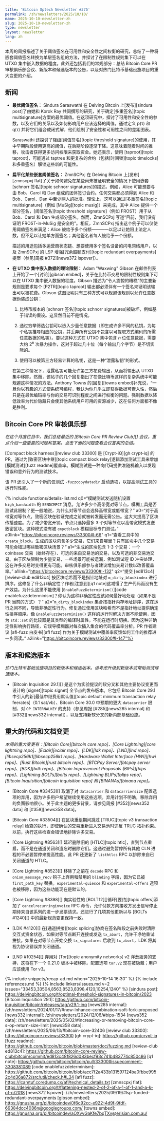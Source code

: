 ```yaml
---
title: 'Bitcoin Optech Newsletter #375'
permalink: /zh/newsletters/2025/10/10/
name: 2025-10-10-newsletter-zh
slug: 2025-10-10-newsletter-zh
type: newsletter
layout: newsletter
lang: zh
---
```

本周的周报描述了关于阈值签名在可用性和安全性之间权衡的研究，总结了一种将嵌套阈值签名转换为单层签名组的方法，并探讨了在限制性规则集下可以在 UTXO 集中嵌入数据的程度。此外还包括我们的常规部分：总结 Bitcoin Core PR 审核俱乐部会议、新版本和候选版本的公告，以及对热门比特币基础设施项目的重大变更的介绍。

## 新闻

- **<!--optimal-threshold-signatures-->最优阈值签名：** Sindura Saraswathi 在 Delving Bitcoin 上[发布][sindura post]了由她和 Korok Ray 共同撰写的研究，关于确定[多重签名][topic multisignature]方案的最优阈值。在这项研究中，探讨了可用性和安全性的参数，以及它们的关系以及如何影响用户应该选择的阈值。通过定义 p(τ) 和 q(τ) 并将它们组合成闭式解，他们绘制了安全性和可用性之间的差距图表。

  Saraswathi 还探讨了降级[阈值签名][topic threshold signature]的使用，其中早期阶段使用更高的阈值，在后期阶段逐渐下降。这意味着随着时间的推移，攻击者获得更多访问权限来获取资金。她还表示，使用 [taproot][topic taproot]，可能通过 taptree 和更复杂的合约（包括[时间锁][topic timelocks]和多重签名）解锁这些新的可能性。

- **<!--flattening-certain-nested-threshold-signatures-->扁平化某些嵌套阈值签名：** ZmnSCPxj 在 Delving Bitcoin 上[发布][zmnscpxj flat]了关于如何避免在某些尚未被证明安全的情况下使用嵌套 [schnorr 签名][topic schnorr signatures]的描述。例如，Alice 可能想要与由 Bob、Carol 和 Dan 组成的团体签订合约。任何交易都必须得到 Alice 和 Bob、Carol、Dan 中至少两人的批准。理论上，这可以通过[多重签名][topic multisignature]（例如 [MuSig][topic musig]）来完成，其中 Alice 提供一个部分签名，[阈值签名][topic threshold signature]（例如 FROST）用于从 Bob、Carol 和 Dan 生成部分签名。然而，ZmnSCPxj 写道“目前，我们没有证明 FROST-in-MuSig 是安全的”。相反，ZmnSCPxj 指出这个例子可以仅使用阈值签名来满足：Alice 被给予多个份额————以足以让她阻止法定人数，但不足以让她单方面签名；其他签名者每人被给予一个份额。

  描述的用途包括多运营商状态链、想要使用多个签名设备的闪电网络用户，以及 ZmnSCPxj 的 LSP 增强[冗余超额支付][topic redundant overpayments]提案（参见[周报 #372][news372 lspover]）。

- **<!--theoretical-limitations-on-embedding-data-in-the-utxo-set-->在 UTXO 集中嵌入数据的理论限制：** Adam "Waxwing" Gibson 在邮件列表上开始了一个[讨论][gibson embed]，关于在比特币交易的限制性规则集下可以在 UTXO 集中嵌入数据的程度。Gibson 描述为“令人震惊的糟糕”的主要新规则是要求每个 [P2TR][topic taproot] 输出都必须伴有一个签名来证明该输出可以被花费。Gibson 试图证明只有三种方式可以规避该规则以允许任意数据伪装成公钥：

  1. 比特币版本的 [schnorr 签名][topic schnorr signatures]被破坏，例如基于错误的假设。这显然目前不是情况。

  2. 通过穷举筛选公钥可以嵌入少量任意数据（即生成许多不同的私钥，为每个私钥推导相应的公钥，并丢弃所有公钥不包含以可提取方式编码的所需任意数据的私钥）。要以这种方式在 UTXO 集中包含 _n_ 位任意数据，需要大约 2<sup>n</sup> 次暴力操作，这对于超过几十位（每个输出几个字节）是不切实际的。

  3. 使用可以被第三方轻易计算的私钥，这是一种“泄露私钥”的形式。

  在第三种情况下，泄露私钥可能允许第三方花费输出，从而将输出从 UTXO 集中移除。然而，该帖子的几个回复指出了在像比特币这样的复杂系统中可能规避这种情况的方法。Anthony Towns 的[回复][towns embed]补充说，“一旦你以有趣的方式使系统可编程，我认为你几乎立即获得数据可嵌入性，然后只是在最优编码率与你的交易可识别程度之间进行权衡的问题。强制数据以降低效率为代价隐藏只会使其他系统用户可用的资源减少，这在任何方面都不像是胜利。

## Bitcoin Core PR 审核俱乐部

*在这个月度栏目中，我们总结最近的 [Bitcoin Core PR Review Club][] 会议，重点介绍一些重要的问题和答案。点击下面的问题查看会议答案的总结。*

[Compact block harness][review club 33300] 是 [Crypt-iQ][gh crypt-iq] 的 PR，通过为[致密区块中继][topic compact block relay]逻辑添加测试工具来增加[模糊测试][fuzz readme]覆盖率。模糊测试是一种向代码提供准随机输入以发现错误和意外行为的测试技术。

该 PR 还引入了一个新的仅测试 `-fuzzcopydatadir` 启动选项，以提高测试工具的运行时性能。


{% include functions/details-list.md
  q0=“模糊测试发送随机设置 `high_bandwidth` 的 `SENDCMPCT` 消息。允许多少个高带宽对等节点，模糊工具是否测试此限制？更一般地说，为什么对等节点会选择高带宽或低带宽？”
  a0=“对于高带宽对等节点，致密区块在验证完成之前就被转发而无需公告。这大大提高了区块传播速度。为了减少带宽开销，节点只选择最多 3 个对等节点以高带宽模式发送致密区块。这种模式没有被 `cmpctblock` 模糊目标专门测试。”
  a0link="https://bitcoincore.reviews/33300#l-66"
  q1=“查看工具中的 `create_block`。生成的区块包含多少交易，它们来自哪里？只有区块中几个交易可能会错过哪些致密区块场景？”
  a1=“生成的区块包含 1-3 个交易：一个 coinbase 交易（始终存在）、可选的来自交易池的交易，以及可选的非交易池交易。由于区块限制为少量交易，一些场景可能被遗漏，例如测试短 ID 冲突处理，这在许多交易时变得更有可能。审核俱乐部参与者建议增加交易计数以改善覆盖率。”
  a1link="https://bitcoincore.reviews/33300#l-132"
  q2=“提交 [ed813c4][review-club ed813c4] 按区块哈希而不是指针地址对 `m_dirty_blockindex` 进行排序。这修复了什么非确定性？作者[注意到][q1 note]这减慢了生产代码而没有生产效益。为什么这里不能使用 [`EnableFuzzDeterminism()`][code enablefuzzdeterminism]？你认为这种非确定性应该如何最好地处理（如果不是 PR 当前的方式）？”
  a2=“`m_dirty_blockindex` 集合按指针内存地址排序，这在运行之间不同，导致非确定性行为。修复通过使用区块哈希而不是指针地址提供确定性排序顺序。像 `EnableFuzzDeterminism()` 这样的运行时解决方案不能使用，因为 `std::set` 的比较器是其类型的编译时属性，不能在运行时切换。因为这种非确定性影响执行路径，它误导模糊器对每次插入集合的代码覆盖率分析。PR 作者建议 [afl-fuzz 白皮书][afl fuzz] 作为关于模糊测试中覆盖率反馈如何工作的推荐进一步阅读。”
  a2link="https://bitcoincore.reviews/33300#l-147"%}

## 版本和候选版本

*热门比特币基础设施项目的新版本和候选版本。请考虑升级到新版本或帮助测试候选版本。*

- [Bitcoin Inquisition 29.1][] 是这个为实验提议的软分叉和其他主要协议变更而设计的 [signet][topic signet] 全节点的发布版本。它包括 Bitcoin Core 29.1 中引入的新[最低中继费用默认值][topic default minimum transaction relay feerates]（0.1 sat/vb）、Bitcoin Core 30.0 中预期的更大 `datacarrier` 限制、对 `OP_INTERNALKEY` 的支持（参见周报 [#285][news285 internal] 和 [#332][news332 internal]），以及支持新软分叉的新内部基础设施。

## 重大的代码和文档变更

*本周的重大变更有：[Bitcoin Core][bitcoin core repo]、[Core Lightning][core lightning repo]、[Eclair][eclair repo]、[LDK][ldk repo]、[LND][lnd repo]、[libsecp256k1][libsecp256k1 repo]、[Hardware Wallet Interface (HWI)][hwi repo]、[Rust Bitcoin][rust bitcoin repo]、[BTCPay Server][btcpay server repo]、[BDK][bdk repo]、[Bitcoin Improvement Proposals (BIPs)][bips repo]、[Lightning BOLTs][bolts repo]、[Lightning BLIPs][blips repo]、[Bitcoin Inquisition][bitcoin inquisition repo] 和 [BINANAs][binana repo]。*

- [Bitcoin Core #33453][] 取消了对 `datacarrier` 和 `datacarriersize` 配置选项的弃用，因为许多用户希望继续使用这些选项，弃用计划不明确，移除弃用的负面影响很小。关于此主题的更多背景，请参见周报 [#352][news352 data] 和 [#358][news358 data]。

- [Bitcoin Core #33504][] 在区块重组期间跳过 [TRUC][topic v3 transaction relay] 检查的执行，即使确认的交易重新进入交易池时违反 TRUC 拓扑约束。以前，执行这些检查会错误地排除许多交易。

- [Core Lightning #8563][] 延迟删除旧的 [HTLC][topic htlc]，直到节点重启，而不是在通道关闭和遗忘时删除它们。这通过避免暂停所有其他 CLN 进程的不必要暂停来提高性能。此 PR 还更新了 `listhtlcs` RPC 以排除来自已关闭通道的 HTLC。

- [Core Lightning #8523][] 移除了之前在 `decode` RPC 和 `onion_message_recv` 钩子上弃用和禁用的 `blinding` 字段，因为它已被 `first_path_key` 替换。`experimental-quiesce` 和 `experimental-offers` 选项也被移除，因为这些功能现在是默认的。

- [Core Lightning #8398][] 向实验性的 [BOLT12][]循环[要约][topic offers]添加了 `cancelrecurringinvoice` RPC 命令，允许付款方向接收方发出信号停止期待来自该系列的进一步发票请求。还进行了几项其他更新以与 [BOLTs #1240][] 中的最新规范变更保持一致。

- [LDK #4120][] 在[通道拼接][topic splicing]协商在签名阶段之前失败时清除交互式资金状态，如果对等节点断开连接或发送 `tx_abort`，允许干净地重试拼接。如果在对等节点开始交换 `tx_signatures` 后收到 `tx_abort`，LDK 将其视为协议错误并关闭通道。

- [LND #10254][] 弃用对 [Tor][topic anonymity networks] v2 洋葱服务的支持，这将在下一个 0.21.0 版本中被移除。配置选项 `tor.v2` 现在被隐藏；用户应该使用 Tor v3。


{% include snippets/recap-ad.md when="2025-10-14 16:30" %}
{% include references.md %}
{% include linkers/issues.md v=2 issues="33453,33504,8563,8523,8398,4120,10254,1240" %}
[sindura post]: https://delvingbitcoin.org/t/optimal-threshold-signatures-in-bitcoin/2023
[Bitcoin Inquisition 29.1]: https://github.com/bitcoin-inquisition/bitcoin/releases/tag/v29.1-inq
[news285 internal]: /zh/newsletters/2024/01/17/#new-lnhance-combination-soft-fork-proposed
[news332 internal]: /zh/newsletters/2024/12/06/#bips-1534
[news352 data]: /zh/newsletters/2025/05/02/#increasing-or-removing-bitcoin-core-s-op-return-size-limit
[news358 data]: /zh/newsletters/2025/06/13/#bitcoin-core-32406
[review club 33300]: https://bitcoincore.reviews/33300
[gh crypt-iq]: https://github.com/crypt-iq
[fuzz readme]: https://github.com/bitcoin/bitcoin/blob/master/doc/fuzzing.md
[review-club ed813c4]: https://github.com/bitcoin-core-review-club/bitcoin/commit/ed813c48f826d083becf93c741b483774c850c86
[q1 note]: https://github.com/bitcoin/bitcoin/pull/33300#issuecomment-3308381089
[code enablefuzzdeterminism]: https://github.com/bitcoin/bitcoin/blob/acc7f2a433b131597124ba0fbbe9952c4d36a872/src/util/check.h#L34
[afl fuzz]: https://lcamtuf.coredump.cx/afl/technical_details.txt
[zmnscpxj flat]: https://delvingbitcoin.org/t/flattening-nested-2-of-2-of-a-1-of-1-and-a-k-of-n/2018
[news372 lspover]: /zh/newsletters/2025/09/19/#lsp-funded-redundant-overpayments
[gibson embed]: https://gnusha.org/pi/bitcoindev/0f6c92cc-e922-4d9f-9fdf-69384dcc4086n@googlegroups.com/
[towns embed]: https://gnusha.org/pi/bitcoindev/aOXyvGaKfe7bqTXv@erisian.com.au/
